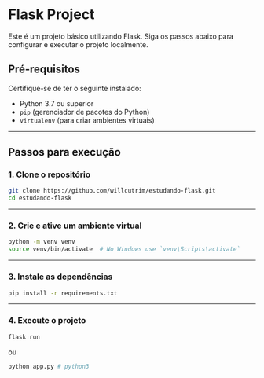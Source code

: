 # Flask Project

Este é um projeto básico utilizando Flask. Siga os passos abaixo para configurar e executar o projeto localmente.

## Pré-requisitos

Certifique-se de ter o seguinte instalado:

- Python 3.7 ou superior
- `pip` (gerenciador de pacotes do Python)
- `virtualenv` (para criar ambientes virtuais)

---

## Passos para execução

### 1. Clone o repositório

```bash
git clone https://github.com/willcutrim/estudando-flask.git
cd estudando-flask
```

---

### 2. Crie e ative um ambiente virtual

```bash
python -m venv venv
source venv/bin/activate  # No Windows use `venv\Scripts\activate`
```

---

### 3. Instale as dependências

```bash
pip install -r requirements.txt
```

---

### 4. Execute o projeto

```bash
flask run
```

ou

```bash
python app.py # python3
```

